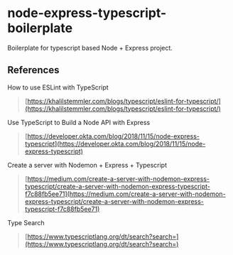 # node-express-typescript-boilerplate

Boilerplate for typescript based Node + Express project.

## References

How to use ESLint with TypeScript

> [https://khalilstemmler.com/blogs/typescript/eslint-for-typescript/](https://khalilstemmler.com/blogs/typescript/eslint-for-typescript/)

Use TypeScript to Build a Node API with Express

> [https://developer.okta.com/blog/2018/11/15/node-express-typescript](https://developer.okta.com/blog/2018/11/15/node-express-typescript)

Create a server with Nodemon + Express + Typescript

> [https://medium.com/create-a-server-with-nodemon-express-typescript/create-a-server-with-nodemon-express-typescript-f7c88fb5ee71](https://medium.com/create-a-server-with-nodemon-express-typescript/create-a-server-with-nodemon-express-typescript-f7c88fb5ee71)

Type Search

> [https://www.typescriptlang.org/dt/search?search=](https://www.typescriptlang.org/dt/search?search=)
